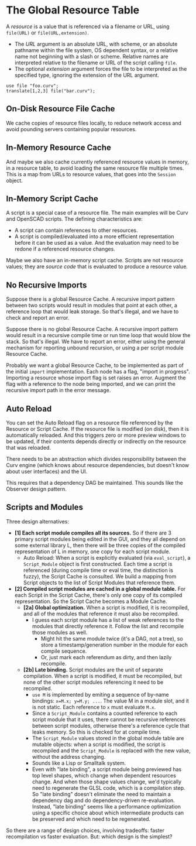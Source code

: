 # The Global Resource Table

A *resource* is a value that is referenced via a filename or URL,
using `file(URL)` or `file(URL,extension)`.
* The *URL* argument is an absolute URL, with scheme,
  or an absolute pathname within the file system, OS dependent syntax,
  or a relative name not beginning with a slash or scheme.
  Relative names are interpreted relative to the filename or URL of
  the script calling `file`.
* The optional *extension* argument forces the file to be interpreted
  as the specified type, ignoring the extension of the URL argument.

```
use file "foo.curv";
translate[1,2,3] file("bar.curv");
```

## On-Disk Resource File Cache
We cache copies of resource files locally, to reduce network access and avoid
pounding servers containing popular resources.

## In-Memory Resource Cache
And maybe we also cache currently referenced resource values in memory,
in a resource table, to avoid loading the same resource file multiple times.
This is a map from URLs to resource values, that goes into the `Session` object.

## In-Memory Script Cache
A script is a special case of a resource file.
The main examples will be Curv and OpenSCAD scripts.
The defining characteristics are:
* A script can contain references to other resources.
* A script is compiled/evaluated into a more efficient representation
  before it can be used as a value. And the evaluation may need to be
  redone if a referenced resource changes.

Maybe we also have an in-memory script cache. Scripts are not resource values;
they are *source code* that is evaluated to produce a resource value.

## No Recursive Imports
Suppose there is a global Resource Cache. A recursive import pattern between
two scripts would result in modules that point at each other, a reference
loop that would leak storage. So that's illegal, and we have to check and
report an error.

Suppose there is no global Resource Cache. A recursive import pattern would
result in a recursive compile time or run time loop that would blow the stack.
So that's illegal. We have to report an error, either using the general
mechanism for reporting unbound recursion, or using a per script module
Resource Cache.

Probably we want a global Resource Cache, to be implemented as part of the
initial `import` implementation. Each node has a flag, "import in progress".
Importing a resource whose import flag is set raises an error.
Augment the flag with a reference to the node being imported, and we can
print the recursive import path in the error message.

## Auto Reload
You can set the Auto Reload flag on a resource file referenced by the Resource
or Script Cache. If the resource file is modified (on disk), then it is
automatically reloaded. And this triggers zero or more preview windows
to be updated, if their contents depends directly or indirectly on
the resource that was reloaded.

There needs to be an abstraction which divides responsibility between the Curv
engine (which knows about resource dependencies, but doesn't know about
user interfaces) and the UI.

This requires that a dependency DAG be maintained.
This sounds like the Observer design pattern.

## Scripts and Modules
Three design alternatives:
* **[1] Each script module compiles all its sources.**
  So if there are 3 primary script modules being edited in the GUI,
  and they all depend on some external library L,
  then there will be three copies of the compiled representation of L
  in memory, one copy for each script module.
  * Auto Reload: When a script is explicitly evaluated (via `eval_script`),
    a `Script_Module` object is first constructed. Each time a script is
    referenced (during compile time or eval time, the distinction is fuzzy),
    the Script Cache is consulted. We build a mapping from Script objects
    to the list of Script Modules that reference them.
* **[2] Compiled script modules are cached in a global module table.**
  For each Script in the Script Cache, there's only one copy of its
  compiled representation. So the Script Cache becomes a Module Cache.
  * **[2a] Global optimization.**
    When a script is modified, it is recompiled,
    and all of the modules that reference it must also be recompiled.
    * I guess each script module has a list of weak references to the modules
      that directly reference it. Follow the list and recompile those modules
      as well.
      * Might hit the same module twice (it's a DAG, not a tree), so store a
        timestamp/generation number in the module for each compile sequence.
      * Or, just mark each referendum as dirty, and then lazily recompile.
  * **[2b] Late binding.** Script modules are the unit of separate compilation.
    When a script is modified, it must be recompiled, but none of the other
    script modules referencing it need to be recompiled.
    * `use M` is implemented by emiting a sequence of by-name bindings:
      `x=M.x; y=M.y; ...`. The value M in a module slot, and it is not static.
      Each reference to `x` must evaluate `M.x`.
    * Since a `Script_Module` contains a counted reference to each script module
      that it uses, there cannot be recursive references between script modules,
      otherwise there's a reference cycle that leaks memory.
      So this is checked for at compile time.
    * The `Script_Module` values stored in the global module table
      are mutable objects: when a script is modified, the script is recompiled
      and the `Script_Module` is replaced with the new value, without the
      address changing.
    * Sounds like a Lisp or Smalltalk system.
    * Even with "late binding", a script module being previewed has top
      level shapes, which change when dependent resources change.
      And when those shape values change, we'd typically need to regenerate
      the GLSL code, which is a compilation step. So "late binding"
      doesn't eliminate the need to maintain a dependency dag and do
      dependency-driven re-evaluation. Instead, "late binding" seems like
      a performance optimization using a specific choice about which
      intermediate products can be preserved and which need to be regenerated.

So there are a range of design choices, involving tradeoffs:
faster recompilation vs faster evaluation.
But: which design is the simplest?
